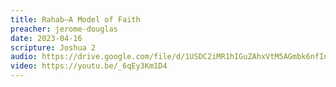 ```yaml
---
title: Rahab—A Model of Faith
preacher: jerome-douglas
date: 2023-04-16
scripture: Joshua 2
audio: https://drive.google.com/file/d/1USDC2iMR1hIGuZAhxVtM5AGmbk6nfInX/view
video: https://youtu.be/_6qEy3Km1D4
---
```

